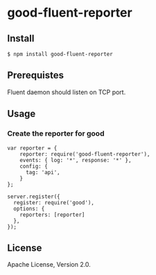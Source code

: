 # good-fluent-reporter

## Install

    $ npm install good-fluent-reporter

## Prerequistes

Fluent daemon should listen on TCP port.

## Usage

### Create the reporter for good

    var reporter = {
        reporter: require('good-fluent-reporter'),
        events: { log: '*', response: '*' },
        config: {
          tag: 'api',
        }
    };

    server.register({
      register: require('good'),
      options: {
        reporters: [reporter]
      },
    });

## License

Apache License, Version 2.0.

[good-fluent-reporter]: https://github.com/zipongo/good-fluent-reporter
